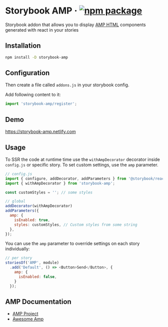 # Storybook AMP &middot; [![npm package](https://img.shields.io/npm/v/storybook-amp?color=green&label=npm&style=flat-square)](https://www.npmjs.com/package/storybook-amp)

Storybook addon that allows you to display [AMP HTML](https://amp.dev/) components generated with react in your stories

## Installation

```sh
npm install -D storybook-amp
```

## Configuration

Then create a file called `addons.js` in your storybook config.

Add following content to it:

```js
import 'storybook-amp/register';
```

## Demo

https://storybook-amp.netlify.com

## Usage

To SSR the code at runtime time use the `withAmpDecorator` decorator inside `config.js` or specific story.  To set custom settings, use the  `amp`  parameter. 

```js
// config.js
import { configure, addDecorator, addParameters } from '@storybook/react';
import { withAmpDecorator } from 'storybook-amp';

const customStyles = ''; // some styles

// global
addDecorator(withAmpDecorator)
addParameters({
  amp: {
    isEnabled: true,
    styles: customStyles, // Custom styles from some string
  },
});
```

You can use the `amp` parameter to override settings on each story individually:

```js
// per story
storiesOf('AMP', module)
  .add('Default', () => <Button>Send</Button>, {
    amp: {
      isEnabled: false,
    }
  });
  ```

## AMP Documentation

- [AMP Project](https://amp.dev/)
- [Awesome Amp](https://github.com/prototypearea/awesome-amp)
